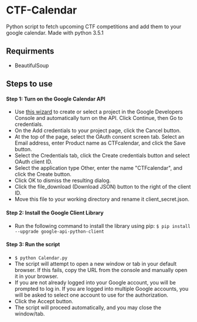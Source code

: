 # CTF-Calendar
Python script to fetch upcoming CTF competitions and add them to your google calendar. Made with python 3.5.1
## Requirments
* BeautifulSoup

## Steps to use
#### Step 1: Turn on the Google Calendar API
*  Use [this wizard](https://console.developers.google.com/start/api?id=calendar) to create or select a project in the Google Developers Console and automatically turn on the API. Click Continue, then Go to credentials.
*  On the Add credentials to your project page, click the Cancel button.
*  At the top of the page, select the OAuth consent screen tab. Select an Email address, enter Product name as CTFcalendar, and click the Save button.
*  Select the Credentials tab, click the Create credentials button and select OAuth client ID.
*  Select the application type Other, enter the name "CTFcalendar", and click the Create button.
*  Click OK to dismiss the resulting dialog.
*  Click the file_download (Download JSON) button to the right of the client ID.
*  Move this file to your working directory and rename it client_secret.json.

#### Step 2: Install the Google Client Library
* Run the following command to install the library using pip:
`$ pip install --upgrade google-api-python-client`

#### Step 3: Run the script
* `$ python Calendar.py`
* The script will attempt to open a new window or tab in your default browser. If this fails, copy the URL from the console and manually open it in your browser.
* If you are not already logged into your Google account, you will be prompted to log in. If you are logged into multiple Google accounts, you will be asked to select one account to use for the authorization.
* Click the Accept button.
* The script will proceed automatically, and you may close the window/tab.
